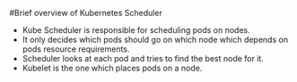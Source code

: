 #Brief overview of Kubernetes Scheduler

- Kube Scheduler is responsible for scheduling pods on nodes.
- It only decides which pods should go on which node which depends on pods resource requirements.
- Scheduler looks at each pod and tries to find the best node for it.
- Kubelet is the one which places pods on a node.
